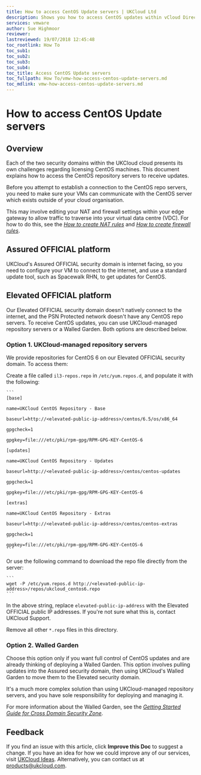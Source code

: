```yaml
---
title: How to access CentOS Update servers | UKCloud Ltd
description: Shows you how to access CentOS updates within vCloud Director
services: vmware
author: Sue Highmoor
reviewer:
lastreviewed: 19/07/2018 12:45:48
toc_rootlink: How To
toc_sub1: 
toc_sub2:
toc_sub3:
toc_sub4:
toc_title: Access CentOS Update servers
toc_fullpath: How To/vmw-how-access-centos-update-servers.md
toc_mdlink: vmw-how-access-centos-update-servers.md
---
```


# How to access CentOS Update servers

## Overview

Each of the two security domains within the UKCloud cloud presents its own challenges regarding licensing CentOS machines. This document explains how to access the CentOS repository servers to receive updates.

Before you attempt to establish a connection to the CentOS repo servers, you need to make sure your VMs can communicate with the CentOS server which exists outside of your cloud organisation.

This may involve editing your NAT and firewall settings within your edge gateway to allow traffic to traverse into your virtual data centre (VDC). For how to do this, see the [*How to create NAT rules*](vmw-how-create-nat-rules.md) and [*How to create firewall rules*](vmw-how-create-firewall-rules.md).

## Assured OFFICIAL platform

UKCloud's Assured OFFICIAL security domain is internet facing, so you need to configure your VM to connect to the internet, and use a standard update tool, such as Spacewalk RHN, to get updates for CentOS.

## Elevated OFFICIAL platform

Our Elevated OFFICIAL security domain doesn't natively connect to the internet, and the PSN Protected network doesn't have any CentOS repo servers. To receive CentOS updates, you can use UKCloud-managed repository servers or a Walled Garden. Both options are described below.

### Option 1. UKCloud-managed repository servers

We provide repositories for CentOS 6 on our Elevated OFFICIAL security domain. To access them:

Create a file called `il3-repos.repo` in `/etc/yum.repos.d`, and populate it with the following:

    ```
    [base]

    name=UKCloud CentOS Repository - Base

    baseurl=http://<elevated-public-ip-address>/centos/6.5/os/x86_64

    gpgcheck=1

    gpgkey=file:///etc/pki/rpm-gpg/RPM-GPG-KEY-CentOS-6

    [updates]

    name=UKCloud CentOS Repository - Updates

    baseurl=http://<elevated-public-ip-address>/centos/centos-updates

    gpgcheck=1

    gpgkey=file:///etc/pki/rpm-gpg/RPM-GPG-KEY-CentOS-6

    [extras]

    name=UKCloud CentOS Repository - Extras

    baseurl=http://<elevated-public-ip-address>/centos/centos-extras

    gpgcheck=1

    gpgkey=file:///etc/pki/rpm-gpg/RPM-GPG-KEY-CentOS-6
    ```

Or use the following command to download the repo file directly from the server:

    ```
    wget -P /etc/yum.repos.d http://<elevated-public-ip-address>/repos/ukcloud_centos6.repo
    ```

In the above string, replace `elevated-public-ip-address` with the Elevated OFFICIAL public IP addresses. If you're not sure what this is, contact UKCloud Support.

Remove all other `*.repo` files in this directory.

### Option 2. Walled Garden

Choose this option only if you want full control of CentOS updates and are already thinking of deploying a Walled Garden. This option involves pulling updates into the Assured security domain, then using UKCloud's Walled Garden to move them to the Elevated security domain.

It's a much more complex solution than using UKCloud-managed repository servers, and you have sole responsibility for deploying and managing it.

For more information about the Walled Garden, see the [*Getting Started Guide for Cross Domain Security Zone*](../cdsz/cdsz-gs-walled-garden.md).

## Feedback

If you find an issue with this article, click **Improve this Doc** to suggest a change. If you have an idea for how we could improve any of our services, visit [UKCloud Ideas](https://ideas.ukcloud.com). Alternatively, you can contact us at <products@ukcloud.com>.

